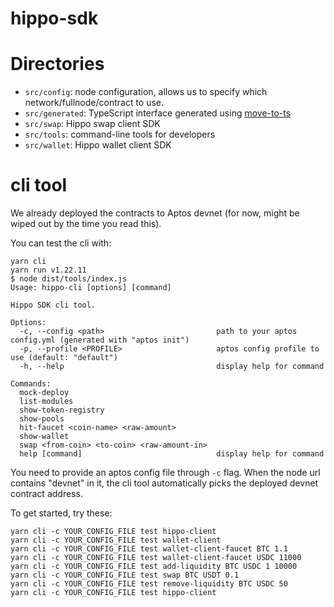 # hippo-sdk

# Directories
- `src/config`: node configuration, allows us to specify which network/fullnode/contract to use.
- `src/generated`: TypeScript interface generated using [move-to-ts](https://github.com/hippospace/move-to-ts)
- `src/swap`: Hippo swap client SDK
- `src/tools`: command-line tools for developers
- `src/wallet`: Hippo wallet client SDK

# cli tool
We already deployed the contracts to Aptos devnet (for now, might be wiped out by the time you read this).

You can test the cli with:
```
yarn cli
yarn run v1.22.11
$ node dist/tools/index.js
Usage: hippo-cli [options] [command]

Hippo SDK cli tool.

Options:
  -c, --config <path>                         path to your aptos config.yml (generated with "aptos init")
  -p, --profile <PROFILE>                     aptos config profile to use (default: "default")
  -h, --help                                  display help for command

Commands:
  mock-deploy
  list-modules
  show-token-registry
  show-pools
  hit-faucet <coin-name> <raw-amount>
  show-wallet
  swap <from-coin> <to-coin> <raw-amount-in>
  help [command]                              display help for command
```

You need to provide an aptos config file through `-c` flag. When the node url contains "devnet" in it, the cli tool
automatically picks the deployed devnet contract address.

To get started, try these:
```
yarn cli -c YOUR_CONFIG_FILE test hippo-client
yarn cli -c YOUR_CONFIG_FILE test wallet-client
yarn cli -c YOUR_CONFIG_FILE test wallet-client-faucet BTC 1.1
yarn cli -c YOUR_CONFIG_FILE test wallet-client-faucet USDC 11000
yarn cli -c YOUR_CONFIG_FILE test add-liquidity BTC USDC 1 10000
yarn cli -c YOUR_CONFIG_FILE test swap BTC USDT 0.1
yarn cli -c YOUR_CONFIG_FILE test remove-liquidity BTC USDC 50
yarn cli -c YOUR_CONFIG_FILE test hippo-client
```
